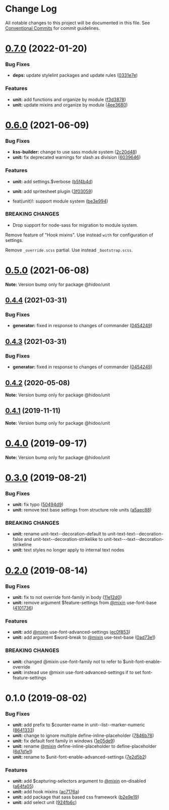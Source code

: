 # Change Log

All notable changes to this project will be documented in this file.
See [Conventional Commits](https://conventionalcommits.org) for commit guidelines.

# [0.7.0](https://github.com/hidoo/unit-sass/compare/v0.6.0...v0.7.0) (2022-01-20)


### Bug Fixes

* **deps:** update stylelint packages and update rules ([0331e7e](https://github.com/hidoo/unit-sass/commit/0331e7e860bb7ab2980602c8f23f355f371d0d22))


### Features

* **unit:** add functions and organize by module ([f3d3878](https://github.com/hidoo/unit-sass/commit/f3d387888ff96574b430658f5f2902777fa728b1))
* **unit:** update mixins and organize by module ([4ee3680](https://github.com/hidoo/unit-sass/commit/4ee36808f9bebd02a2616eb9647394a6b036c326))





# [0.6.0](https://github.com/hidoo/unit-sass/compare/v0.5.0...v0.6.0) (2021-06-09)


### Bug Fixes

* **kss-builder:** change to use sass module system ([2c20d48](https://github.com/hidoo/unit-sass/commit/2c20d48811550940d97367a051a61aef37e4c102))
* **unit:** fix deprecated warnings for slash as division ([6039646](https://github.com/hidoo/unit-sass/commit/603964622a20ed251420c3eacd4022d97e1f2692))


### Features

* **unit:** add settings.$verbose ([b5f4b4d](https://github.com/hidoo/unit-sass/commit/b5f4b4d0e3b83aeb4bf5c446db527caa6c49f95c))
* **unit:** add spritesheet plugin ([3f03059](https://github.com/hidoo/unit-sass/commit/3f03059cc2581e75a824174cd1f4dc37c08e4b0b))


* feat(unit)!: support module system ([be3e994](https://github.com/hidoo/unit-sass/commit/be3e9946bbfccd9e3c9ede2db829d5fd8ca019ea))


### BREAKING CHANGES

*   Drop support for node-sass for migration to module system.

  Remove feature of "Hook mixins". Use instead `with` for configuration of settings.

  Remove `_override.scss` partial. Use instead `_bootstrap.scss`.





# [0.5.0](https://github.com/hidoo/unit-sass/compare/v0.4.4...v0.5.0) (2021-06-08)

**Note:** Version bump only for package @hidoo/unit





## [0.4.4](https://github.com/hidoo/unit-sass/compare/v0.4.2...v0.4.4) (2021-03-31)


### Bug Fixes

* **generator:** fixed in response to changes of commander ([0454249](https://github.com/hidoo/unit-sass/commit/045424935b894adab654c849efd66ee7e5353ded))





## [0.4.3](https://github.com/hidoo/unit-sass/compare/v0.4.2...v0.4.3) (2021-03-31)


### Bug Fixes

* **generator:** fixed in response to changes of commander ([0454249](https://github.com/hidoo/unit-sass/commit/045424935b894adab654c849efd66ee7e5353ded))





## [0.4.2](https://github.com/hidoo/unit-sass/compare/v0.4.1...v0.4.2) (2020-05-08)

**Note:** Version bump only for package @hidoo/unit





## [0.4.1](https://github.com/hidoo/unit-sass/compare/v0.4.0...v0.4.1) (2019-11-11)

**Note:** Version bump only for package @hidoo/unit





# [0.4.0](https://github.com/hidoo/unit-sass/compare/v0.3.1...v0.4.0) (2019-09-17)

**Note:** Version bump only for package @hidoo/unit





# [0.3.0](https://github.com/hidoo/unit-sass/compare/v0.2.0...v0.3.0) (2019-08-21)


### Bug Fixes

* **unit:** fix typo ([50494d9](https://github.com/hidoo/unit-sass/commit/50494d9))
* **unit:** remove text base settings from structure role units ([a5aec88](https://github.com/hidoo/unit-sass/commit/a5aec88))


### BREAKING CHANGES

* **unit:** rename unit-text--decoration-default to unit-text-text--decoration-false and unit-text--decoration-strikelike to unit-text---text--decoration-strikeline
* **unit:** text styles no longer apply to internal text nodes





# [0.2.0](https://github.com/hidoo/unit-sass/compare/v0.1.0...v0.2.0) (2019-08-14)


### Bug Fixes

* **unit:** fix to not override font-family in body ([11e12d0](https://github.com/hidoo/unit-sass/commit/11e12d0))
* **unit:** remove argument $feature-settings from [@mixin](https://github.com/mixin) use-font-base ([4101736](https://github.com/hidoo/unit-sass/commit/4101736))


### Features

* **unit:** add [@mixin](https://github.com/mixin) use-font-advanced-settings ([ec0f853](https://github.com/hidoo/unit-sass/commit/ec0f853))
* **unit:** add argument $word-break to [@mixin](https://github.com/mixin) use-text-base ([0ad73e1](https://github.com/hidoo/unit-sass/commit/0ad73e1))


### BREAKING CHANGES

* **unit:** changed @mixin use-font-family not to refer to $unit-font-enable-override
* **unit:** instead use @mixin use-font-advanced-settings if to set font-feature-settings





# 0.1.0 (2019-08-02)


### Bug Fixes

* **unit:** add prefix to $counter-name in unit--list--marker-numeric ([8641333](https://github.com/hidoo/unit-sass/commit/8641333))
* **unit:** change to ignore multiple define-inline-placeholder ([7846b78](https://github.com/hidoo/unit-sass/commit/7846b78))
* **unit:** fix default font family in windows ([1e05de9](https://github.com/hidoo/unit-sass/commit/1e05de9))
* **unit:** rename [@mixin](https://github.com/mixin) define-inline-placeholder to define-placeholder ([6d7d1e1](https://github.com/hidoo/unit-sass/commit/6d7d1e1))
* **unit:** rename to $unit-font-enable-advanced-settings ([7e2d5b2](https://github.com/hidoo/unit-sass/commit/7e2d5b2))


### Features

* **unit:** add $capturing-selectors argument to [@mixin](https://github.com/mixin) on-disabled ([a64fa05](https://github.com/hidoo/unit-sass/commit/a64fa05))
* **unit:** add hook mixins ([ac7176a](https://github.com/hidoo/unit-sass/commit/ac7176a))
* **unit:** add package that sass based css framework ([b2e9e19](https://github.com/hidoo/unit-sass/commit/b2e9e19))
* **unit:** add select unit ([924fb6c](https://github.com/hidoo/unit-sass/commit/924fb6c))
